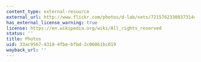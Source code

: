 ```yaml
---
content_type: external-resource
external_url: http://www.flickr.com/photos/d-lab/sets/72157623308373144/with/4313678109/
has_external_license_warning: true
license: https://en.wikipedia.org/wiki/All_rights_reserved
status: ''
title: Photos
uid: 33ac9567-4318-4fbe-bfbd-2c060b1bc019
wayback_url: ''
---
```

